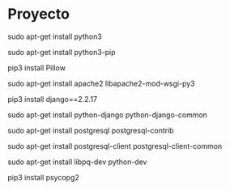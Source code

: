 # Proyecto
sudo apt-get install python3

sudo apt-get install python3-pip

pip3 install Pillow

sudo apt-get install apache2 libapache2-mod-wsgi-py3

pip3 install django==2.2.17

sudo apt-get install python-django python-django-common

sudo apt-get install postgresql postgresql-contrib

sudo apt-get install postgresql-client postgresql-client-common

sudo apt-get install libpq-dev python-dev

pip3 install psycopg2
